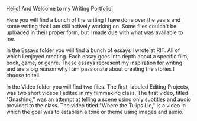 Hello! And Welcome to my Writing Portfolio!

Here you will find a bunch of the writing I have done over the years and some writing that I am still actively working on. Some files couldn't be uploaded in their proper form, but I made due with what was available to me.

In the Essays folder you will find a bunch of essays I wrote at RIT. All of which I enjoyed creating. Each essay goes into depth about a specific film, book, game, or genre. These essays represent my inspiration for writing and are a big reason why I am passionate about creating the stories I choose to tell.

In the Video folder you will find two files. The first, labeled Editing Projects, was two short videos I edited in my filmmaking class. The first video, titled "Gnashing," was an attempt at telling a scene using only subtitles and audio provided to the class. The video titled "Where the Tulips Lie," is a video in which the goal was to establish a tone or theme using images and audio. 
